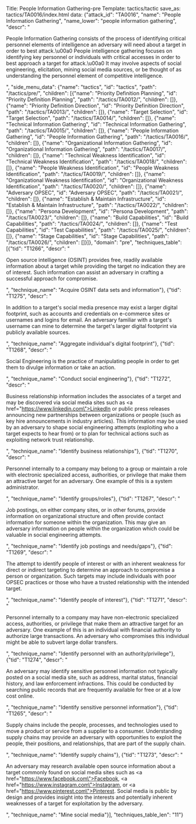 Title: People Information Gathering-pre
Template: tactics/tactic
save_as: tactics/TA0016/index.html
data: {"attack_id": "TA0016", "name": "People Information Gathering", "name_lower": "people information gathering", "descr": "<p>People Information Gathering consists of the process of identifying critical personnel elements of intelligence an adversary will need about a target in order to best attack.\u00a0 People intelligence gathering focuses on identifying key personnel or individuals with critical accesses in order to best approach a target for attack.\u00a0 It may involve aspects of social engineering, elicitation, mining social media sources, or be thought of as understanding the personnel element of competitive intelligence.</p>", "side_menu_data": {"name": "tactics", "id": "tactics", "path": "/tactics/pre/", "children": [{"name": "Priority Definition Planning", "id": "Priority Definition Planning", "path": "/tactics/TA0012/", "children": []}, {"name": "Priority Definition Direction", "id": "Priority Definition Direction", "path": "/tactics/TA0013/", "children": []}, {"name": "Target Selection", "id": "Target Selection", "path": "/tactics/TA0014/", "children": []}, {"name": "Technical Information Gathering", "id": "Technical Information Gathering", "path": "/tactics/TA0015/", "children": []}, {"name": "People Information Gathering", "id": "People Information Gathering", "path": "/tactics/TA0016/", "children": []}, {"name": "Organizational Information Gathering", "id": "Organizational Information Gathering", "path": "/tactics/TA0017/", "children": []}, {"name": "Technical Weakness Identification", "id": "Technical Weakness Identification", "path": "/tactics/TA0018/", "children": []}, {"name": "People Weakness Identification", "id": "People Weakness Identification", "path": "/tactics/TA0019/", "children": []}, {"name": "Organizational Weakness Identification", "id": "Organizational Weakness Identification", "path": "/tactics/TA0020/", "children": []}, {"name": "Adversary OPSEC", "id": "Adversary OPSEC", "path": "/tactics/TA0021/", "children": []}, {"name": "Establish & Maintain Infrastructure", "id": "Establish & Maintain Infrastructure", "path": "/tactics/TA0022/", "children": []}, {"name": "Persona Development", "id": "Persona Development", "path": "/tactics/TA0023/", "children": []}, {"name": "Build Capabilities", "id": "Build Capabilities", "path": "/tactics/TA0024/", "children": []}, {"name": "Test Capabilities", "id": "Test Capabilities", "path": "/tactics/TA0025/", "children": []}, {"name": "Stage Capabilities", "id": "Stage Capabilities", "path": "/tactics/TA0026/", "children": []}]}, "domain": "pre", "techniques_table": [{"tid": "T1266", "descr": "<p>Open source intelligence (OSINT) provides free, readily available information about a target while providing the target no indication they are of interest.  Such information can assist an adversary in crafting a successful approach for compromise. </p>", "technique_name": "Acquire OSINT data sets and information"}, {"tid": "T1275", "descr": "<p>In addition to a target's social media presence may exist a larger digital footprint, such as accounts and credentials on e-commerce sites or usernames and logins for email.  An adversary familiar with a target's username can mine to determine the target's larger digital footprint via publicly available sources.  </p>", "technique_name": "Aggregate individual's digital footprint"}, {"tid": "T1268", "descr": "<p>Social Engineering is the practice of manipulating people in order to get them to divulge information or take an action.  </p>", "technique_name": "Conduct social engineering"}, {"tid": "T1272", "descr": "<p>Business relationship information includes the associates of a target and may be discovered via social media sites such as <a href=\"https://www.linkedin.com\">LinkedIn</a> or public press releases announcing new partnerships between organizations or people (such as key hire announcements in industry articles).  This information may be used by an adversary to shape social engineering attempts (exploiting who a target expects to hear from) or to plan for technical actions such as exploiting network trust relationship.  </p>", "technique_name": "Identify business relationships"}, {"tid": "T1270", "descr": "<p>Personnel internally to a company may belong to a group or maintain a role with  electronic specialized access, authorities, or privilege that make them an attractive target for an adversary.  One example of this is a system administrator. </p>", "technique_name": "Identify groups/roles"}, {"tid": "T1267", "descr": "<p>Job postings, on either company sites, or in other forums, provide information on organizational structure and often provide contact information for someone within the organization. This may give an adversary  information on people within the organization which could be valuable in social engineering attempts. </p>", "technique_name": "Identify job postings and needs/gaps"}, {"tid": "T1269", "descr": "<p>The attempt to identify people of interest or with an inherent weakness for direct or indirect targeting to determine an approach to compromise a person or organization.  Such targets may include individuals with poor OPSEC practices or those who have a trusted relationship with the intended target.  </p>", "technique_name": "Identify people of interest"}, {"tid": "T1271", "descr": "<p>Personnel internally to a company may have non-electronic specialized access, authorities, or privilege that make them an attractive target for an adversary.  One example of this is an individual with financial authority to authorize large transactions.  An adversary who compromises this individual might be able to subvert large dollar transfers. </p>", "technique_name": "Identify personnel with an authority/privilege"}, {"tid": "T1274", "descr": "<p>An adversary may identify sensitive personnel information not typically posted on a social media site, such as address, marital status, financial history, and law enforcement infractions. This could be conducted by searching public records that are frequently available for free or at a low cost online. </p>", "technique_name": "Identify sensitive personnel information"}, {"tid": "T1265", "descr": "<p>Supply chains include the people, processes, and technologies used to move a product or service from a supplier to a consumer. Understanding supply chains may provide an adversary with opportunities to exploit the people, their positions, and relationships, that are part of the supply chain.  </p>", "technique_name": "Identify supply chains"}, {"tid": "T1273", "descr": "<p>An adversary may research available open source information about a target commonly found on social media sites such as <a href=\"https://www.facebook.com\">Facebook</a>, <a href=\"https://www.instagram.com\">Instagram</a>, or <a href=\"https://www.pinterest.com\">Pinterest</a>.  Social media is public by design and provides insight into the interests and potentially inherent weaknesses of a target for exploitation by the adversary. </p>", "technique_name": "Mine social media"}], "techniques_table_len": "11"}